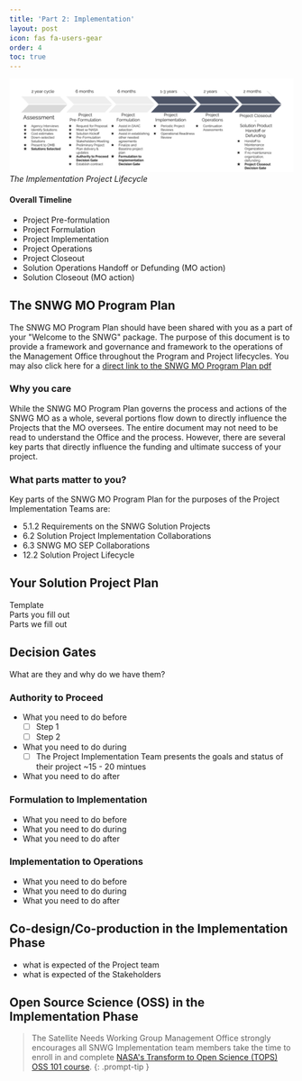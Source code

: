 ```yaml
---
title: 'Part 2: Implementation'
layout: post
icon: fas fa-users-gear
order: 4
toc: true
---
```

![](assets/Implementation-Process.png)
_The Implementation Project Lifecycle_

#### Overall Timeline
- Project Pre-formulation
- Project Formulation
- Project Implementation
- Project Operations
- Project Closeout
- Solution Operations Handoff or Defunding (MO action)
- Solution Closeout (MO action)

## The SNWG MO Program Plan
The SNWG MO Program Plan should have been shared with you as a part of your "Welcome to the SNWG" package. The purpose of this document is to provide a framework and governance and framework to the operations of the Management Office throughout the Program and Project lifecycles. You may also click here for a [direct link to the SNWG MO Program Plan pdf](https://drive.google.com/file/d/1xe-rrKjwZZ7p0w39umL7nPdjCXmWwkUW/view?usp=sharing)

### Why you care
While the SNWG MO Program Plan governs the process and actions of the SNWG MO as a whole, several portions flow down to directly influence the Projects that the MO oversees. The entire document may not need to be read to understand the Office and the process. However, there are several key parts that directly influence the funding and ultimate success of your project. 

### What parts matter to you? 
Key parts of the SNWG MO Program Plan for the purposes of the Project Implementation Teams are:
- 5.1.2 Requirements on the SNWG Solution Projects
- 6.2 Solution Project Implementation Collaborations
- 6.3 SNWG MO SEP Collaborations
- 12.2 Solution Project Lifecycle


## Your Solution Project Plan
Template <br>
Parts you fill out <br>
Parts we fill out <br>

## Decision Gates
What are they and why do we have them?

### Authority to Proceed
- What you need to do before
    - [ ] Step 1
    - [ ] Step 2
- What you need to do during
    - [ ] The Project Implementation Team presents the goals and status of their project  ~15 - 20 mintues

- What you need to do after

### Formulation to Implementation
- What you need to do before
- What you need to do during
- What you need to do after

### Implementation to Operations 
- What you need to do before
- What you need to do during
- What you need to do after

## Co-design/Co-production in the Implementation Phase
- what is expected of the Project team
- what is expected of the Stakeholders

## Open Source Science (OSS) in the Implementation Phase

<!-- markdownlint-capture -->
<!-- markdownlint-disable -->
> The Satellite Needs Working Group Management Office strongly encourages all SNWG Implementation team members take the time to enroll in and complete [NASA's Transform to Open Science (TOPS) OSS 101 course](https://nasa.github.io/Transform-to-Open-Science/).
{: .prompt-tip }

<!-- markdownlint-restore -->
